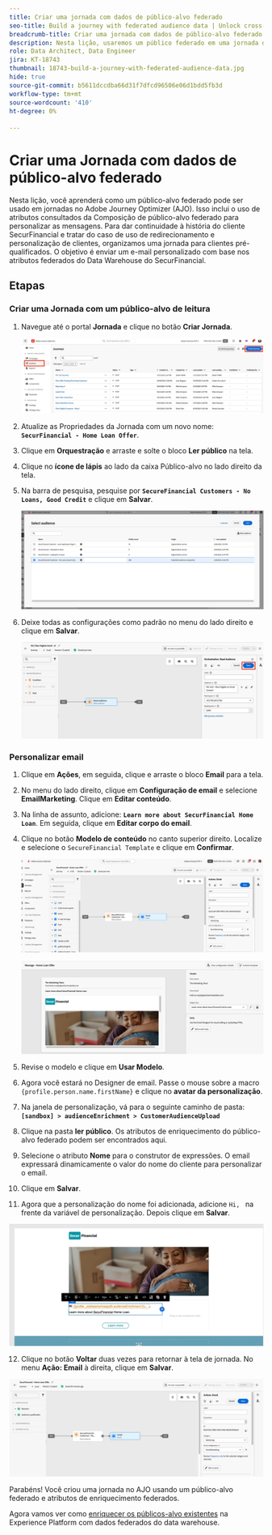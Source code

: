 ```yaml
---
title: Criar uma jornada com dados de público-alvo federado
seo-title: Build a journey with federated audience data | Unlock cross-channel insights with Federated Audience Composition
breadcrumb-title: Criar uma jornada com dados de público-alvo federado
description: Nesta lição, usaremos um público federado em uma jornada do Journey Optimizer.
role: Data Architect, Data Engineer
jira: KT-18743
thumbnail: 18743-build-a-journey-with-federated-audience-data.jpg
hide: true
source-git-commit: b5611dccdba66d31f7dfcd96506e06d1bdd5fb3d
workflow-type: tm+mt
source-wordcount: '410'
ht-degree: 0%

---
```



# Criar uma Jornada com dados de público-alvo federado

Nesta lição, você aprenderá como um público-alvo federado pode ser usado em jornadas no Adobe Journey Optimizer (AJO). Isso inclui o uso de atributos consultados da Composição de público-alvo federado para personalizar as mensagens. Para dar continuidade à história do cliente SecurFinancial e tratar do caso de uso de redirecionamento e personalização de clientes, organizamos uma jornada para clientes pré-qualificados. O objetivo é enviar um e-mail personalizado com base nos atributos federados do Data Warehouse do SecurFinancial.

## Etapas

### Criar uma Jornada com um público-alvo de leitura

1. Navegue até o portal **Jornada** e clique no botão **Criar Jornada**.

   ![criar-uma-jornada](assets/create-journey.png)

2. Atualize as Propriedades da Jornada com um novo nome: **`SecurFinancial - Home Loan Offer`**.

3. Clique em **Orquestração** e arraste e solte o bloco **Ler público** na tela.

4. Clique no **ícone de lápis** ao lado da caixa Público-alvo no lado direito da tela.

5. Na barra de pesquisa, pesquise por **`SecureFinancial Customers - No Loans, Good Credit`** e clique em **Salvar**.

   ![criar-uma-jornada](assets/select-audience.png)

6. Deixe todas as configurações como padrão no menu do lado direito e clique em **Salvar**.

   ![save-audience-settings](assets/save-audience-settings.png)

### Personalizar email

1. Clique em **Ações**, em seguida, clique e arraste o bloco **Email** para a tela.

2. No menu do lado direito, clique em **Configuração de email** e selecione **EmailMarketing**. Clique em **Editar conteúdo**.

3. Na linha de assunto, adicione: **`Learn more about SecurFinancial Home Loan`**. Em seguida, clique em **Editar corpo do email**.

4. Clique no botão **Modelo de conteúdo** no canto superior direito. Localize e selecione o `SecureFinancial Template` e clique em **Confirmar**.

   ![jornada-email-config](assets/journey-email-config.png)

   ![confirmação-email-jornada](assets/journey-email-confirm.png)

5. Revise o modelo e clique em **Usar Modelo**.

6. Agora você estará no Designer de email. Passe o mouse sobre a macro `{profile.person.name.firstName}` e clique no **avatar da personalização**.

7. Na janela de personalização, vá para o seguinte caminho de pasta: **`[sandbox] > audienceEnrichment > CustomerAudienceUpload`**

8. Clique na pasta **ler público**. Os atributos de enriquecimento do público-alvo federado podem ser encontrados aqui.

9. Selecione o atributo **Nome** para o construtor de expressões. O email expressará dinamicamente o valor do nome do cliente para personalizar o email.

10. Clique em **Salvar**.

11. Agora que a personalização do nome foi adicionada, adicione `Hi, ` na frente da variável de personalização. Depois clique em **Salvar**.

   ![jornada-email-salvar](assets/journey-email-save.png)

12. Clique no botão **Voltar** duas vezes para retornar à tela de jornada. No menu **Ação: Email** à direita, clique em **Salvar**.

   ![salvar-jornada-final](assets/save-final-journey.png)

Parabéns! Você criou uma jornada no AJO usando um público-alvo federado e atributos de enriquecimento federados.

Agora vamos ver como [enriquecer os públicos-alvo existentes](audience-enrichment-demo.md) na Experience Platform com dados federados do data warehouse.
